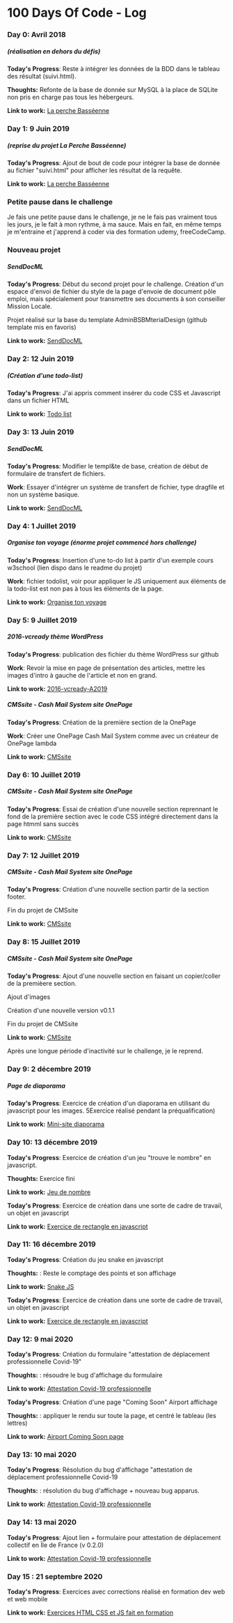 # 100 Days Of Code - Log

### Day 0: Avril 2018
##### (réalisation en dehors du défis)

**Today's Progress**: Reste à intégrer les données de la BDD dans le tableau des résultat (suivi.html).

**Thoughts:** Refonte de la base de donnée sur MySQL à la place de SQLite non pris en charge pas tous les hébergeurs.

**Link to work:** [La perche Basséenne](https://github.com/ValentinGratz/La-Perche-Bass-enne-Carnet)

### Day 1: 9 Juin 2019
##### (reprise du projet La Perche Basséenne)

**Today's Progress**: Ajout de bout de code pour intégrer la base de donnée au fichier "suivi.html" pour afficher les résultat de la requête. 

**Link to work:** [La perche Basséenne](https://github.com/ValentinGratz/La-Perche-Bass-enne-Carnet)

###  Petite pause dans le challenge
Je fais une petite pause dans le challenge, je ne le fais pas vraiment tous les jours, je le fait à mon rythme, à ma sauce. Mais en fait, en même temps je m'entraine et j'apprend à coder via des formation udemy, freeCodeCamp. 

###  Nouveau projet
##### SendDocML

**Today's Progress**: Début du second projet pour le challenge. Création d'un espace d'envoi de fichier du style de la page d'envoie de document pôle emploi, mais spécialement pour transmettre ses documents à son conseiller Mission Locale.

Projet réalisé sur la base du template AdminBSBMterialDesign (github template mis en favoris)

**Link to work:** [SendDocML](https://github.com/ValentinGratz/SendDocML)

### Day 2: 12 Juin 2019
##### (Création d'une todo-list)

**Today's Progress**: J'ai appris comment insérer du code CSS et Javascript dans un fichier HTML

**Link to work:** [Todo list](https://github.com/ValentinGratz/mes-divers-challenges-dev-web/tree/master/todo%20list)

### Day 3: 13 Juin 2019
##### SendDocML

**Today's Progress**: Modifier le templ&te de base, création de début de formulaire de transfert de fichiers.

**Work**: Essayer d'intégrer un système de transfert de fichier, type dragfile et non un système basique.

**Link to work:** [SendDocML](https://github.com/ValentinGratz/SendDocML)

### Day 4: 1 Juillet 2019
##### Organise ton voyage (énorme projet commencé hors  challenge)

**Today's Progress**: Insertion d'une to-do list à partir d'un exemple cours w3school (lien dispo dans le readme du projet)

**Work**: fichier todolist, voir pour appliquer le JS uniquement aux éléments de la todo-list est non pas à tous les éléments de la page. 

**Link to work:** [Organise ton voyage](https://github.com/Organise-ton-voyage/le-site)

### Day 5: 9 Juillet 2019
##### 2016-vcready thème WordPress

**Today's Progress**: publication des fichier du thème WordPress sur github

**Work**: Revoir la mise en page de présentation des articles, mettre les images d'intro à gauche de l'article et non en grand. 

**Link to work:** [2016-vcready-A2019](https://github.com/ValentinGratz/2016-vcready-A2019)

##### CMSsite - Cash Mail System site OnePage

**Today's Progress**: Création de la première section de la OnePage

**Work**: Créer une OnePage Cash Mail System comme avec un créateur de OnePage lambda

**Link to work:** [CMSsite](https://github.com/ValentinGratz/CMSsite)

### Day 6: 10 Juillet 2019
##### CMSsite - Cash Mail System site OnePage

**Today's Progress**: Essai de création d'une nouvelle section reprennant le fond de la première section avec le code CSS intégré directement dans la page htmml sans succès

**Link to work:** [CMSsite](https://github.com/ValentinGratz/CMSsite)

### Day 7: 12 Juillet 2019
##### CMSsite - Cash Mail System site OnePage

**Today's Progress**: Création d'une nouvelle section  partir de la section footer. 

Fin du projet de CMSsite

**Link to work:** [CMSsite](https://github.com/ValentinGratz/CMSsite)

### Day 8: 15 Juillet 2019
##### CMSsite - Cash Mail System site OnePage

**Today's Progress**: Ajout d'une nouvelle section en faisant un copier/coller de la premièere section.

Ajout d'images

Création d'une nouvelle version v0.1.1

Fin du projet de CMSsite

**Link to work:** [CMSsite](https://github.com/ValentinGratz/CMSsite)

Après une longue période d'inactivité sur le challenge, je le reprend.


### Day 9: 2 décembre 2019
##### Page de diaporama

**Today's Progress**: Exercice de création d'un diaporama en utilisant du javascript pour les images. 5Exercice réalisé pendant la préqualification)

**Link to work:** [Mini-site diaporama](https://github.com/ValentinGratz/mini-site-diaporama)

### Day 10: 13 décembre 2019

**Today's Progress**: Exercice de création d'un jeu "trouve le nombre" en javascript.

**Thoughts:** Exercice fini

**Link to work:** [Jeu de nombre](https://github.com/ValentinGratz/jeu-de-nombre)



**Today's Progress**: Exercice de création dans une sorte de cadre de travail, un objet en javascript

**Link to work:** [Exercice de rectangle en javascript](https://github.com/ValentinGratz/exercice-rectangle-javascript)

### Day 11: 16 décembre 2019

**Today's Progress**: Création du jeu snake en javascript

**Thoughts:** : Reste le comptage des points et son affichage

**Link to work:** [Snake JS](https://github.com/ValentinGratz/Snake-JS)

**Today's Progress**: Exercice de création dans une sorte de cadre de travail, un objet en javascript

**Link to work:** [Exercice de rectangle en javascript](https://github.com/ValentinGratz/exercice-rectangle-javascript)

### Day 12: 9 mai 2020

**Today's Progress**: Création du formulaire "attestation de déplacement professionnelle Covid-19"

**Thoughts:** : résoudre le bug d'affichage du formulaire

**Link to work:** [Attestation Covid-19 professionnelle](https://github.com/ValentinGratz/covid-19-certificate-pro)

**Today's Progress**: Création d'une page "Coming Soon" Airport affichage

**Thoughts:** : appliquer le rendu sur toute la page, et centré le tableau (les lettres)

**Link to work:** [Airport Coming Soon page](https://github.com/ValentinGratz/airport-coming-soon)

### Day 13: 10 mai 2020

**Today's Progress**: Résolution du bug d'affichage "attestation de déplacement professionnelle Covid-19

**Thoughts:** : résolution du bug d'affichage + nouveau bug apparus.

**Link to work:** [Attestation Covid-19 professionnelle](https://github.com/ValentinGratz/covid-19-certificate-pro)

### Day 14: 13 mai 2020

**Today's Progress**: Ajout lien + formulaire pour attestation de déplacement collectif en Île de France (v 0.2.0)

**Link to work:** [Attestation Covid-19 professionnelle](https://github.com/ValentinGratz/covid-19-certificate-pro)

### Day 15 : 21 septembre 2020

**Today's Progress**: Exercices avec corrections réalisé en formation dev web et web mobile

**Link to work:** [Exercices HTML CSS et JS fait en formation](https://github.com/ValentinGratz/exercice_formation_html_css_js)
